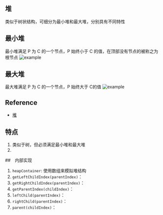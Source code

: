 ## 堆

类似于树状结构，可细分为最小堆和最大堆，分别具有不同特性

## 最小堆

最小堆满足 P 为 C 的一个节点，P 始终小于 C 的值，在顶部没有节点的被称之为根节点
![example](https://camo.githubusercontent.com/16e4220b69a866f97cc20d934c4b16fe5b9147de/68747470733a2f2f75706c6f61642e77696b696d656469612e6f72672f77696b6970656469612f636f6d6d6f6e732f362f36392f4d696e2d686561702e706e67)


## 最大堆

最大堆满足 P 为 C 的一个节点，P 始终大于 C的值
![example](https://camo.githubusercontent.com/cf3c66d0d2ed67af70a8bc500fc215526d266a0d/68747470733a2f2f75706c6f61642e77696b696d656469612e6f72672f77696b6970656469612f636f6d6d6f6e732f332f33382f4d61782d486561702e737667)


## Reference 

- [堆](https://www.jianshu.com/p/6b526aa481b1)


## 特点

1. 类似于树，但必须满足最小堆和最大堆
2. 

##　内部实现

1. `heapContainer`: 使用数组来模拟堆结构
2. `getLeftChildIndex(parentIndex)`：
3. `getRightChildIndex(parentIndex)`：
4. `getParentIndex(childIndex)`：
5. `leftChild(parentIndex)`：
6. `rightChild(parentIndex)`：
7. `parent(childIndex)`：